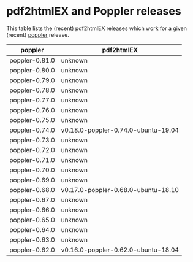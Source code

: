 # pdf2htmlEX and Poppler releases

This table lists the (recent) pdf2htmlEX releases which work for a given
(recent) [poppler](https://poppler.freedesktop.org/) release.

|     poppler    | pdf2htmlEX |
|----------------|------------|
| poppler-0.81.0 | unknown |
| poppler-0.80.0 | unknown |
| poppler-0.79.0 | unknown |
| poppler-0.78.0 | unknown |
| poppler-0.77.0 | unknown |
| poppler-0.76.0 | unknown |
| poppler-0.75.0 | unknown |
| poppler-0.74.0 | v0.18.0-poppler-0.74.0-ubuntu-19.04 |
| poppler-0.73.0 | unknown |
| poppler-0.72.0 | unknown |
| poppler-0.71.0 | unknown |
| poppler-0.70.0 | unknown |
| poppler-0.69.0 | unknown |
| poppler-0.68.0 | v0.17.0-poppler-0.68.0-ubuntu-18.10 |
| poppler-0.67.0 | unknown |
| poppler-0.66.0 | unknown |
| poppler-0.65.0 | unknown |
| poppler-0.64.0 | unknown |
| poppler-0.63.0 | unknown |
| poppler-0.62.0 | v0.16.0-poppler-0.62.0-ubuntu-18.04 |


